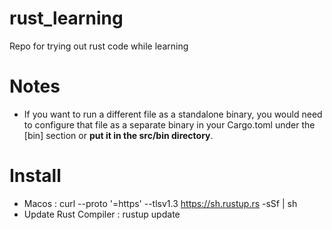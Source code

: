 # rust_learning
Repo for trying out rust code while learning

# Notes
- If you want to run a different file as a standalone binary, you would need to configure that file as a separate binary in your Cargo.toml under the [bin] section or **put it in the src/bin directory**.

# Install
- Macos : curl --proto '=https' --tlsv1.3 https://sh.rustup.rs -sSf | sh
- Update Rust Compiler : rustup update